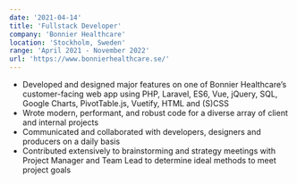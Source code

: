 ```yaml
---
date: '2021-04-14'
title: 'Fullstack Developer'
company: 'Bonnier Healthcare'
location: 'Stockholm, Sweden'
range: 'April 2021 - November 2022'
url: 'https://www.bonnierhealthcare.se/'
---
```


- Developed and designed major features on one of Bonnier Healthcare’s customer-facing web app using PHP, Laravel, ES6, Vue, jQuery, SQL, Google Charts, PivotTable.js, Vuetify, HTML and (S)CSS
- Wrote modern, performant, and robust code for a diverse array of client and internal projects
- Communicated and collaborated with developers, designers and producers on a daily basis
- Contributed extensively to brainstorming and strategy meetings with Project Manager and Team Lead to determine ideal methods to meet project goals
